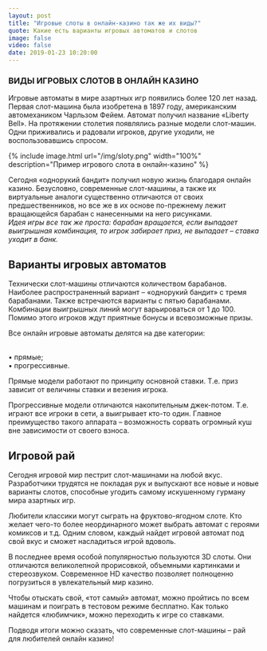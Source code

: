 ```yaml
---
layout: post
title: "Игровые слоты в онлайн-казино так же их виды?"
quote: Какие есть варианты игровых автоматов и слотов
image: false
video: false
date: 2019-01-23 10:20:00
---
```


### ВИДЫ ИГРОВЫХ СЛОТОВ В ОНЛАЙН КАЗИНО

Игровые автоматы в мире азартных игр появились более 120 лет назад. Первая слот-машина была изобретена в 1897 году, американским автомехаником Чарльзом Фейем. Автомат получил название «Liberty Bell». На протяжении столетия появлялись разные модели слот-машин. Одни приживались и радовали игроков, другие уходили, не воспользовавшись спросом. 

{% include image.html url="/img/sloty.png" width="100%" description="Пример игрового слота в онлайн-казино" %}

Сегодня «однорукий бандит» получил новую жизнь благодаря онлайн казино. Безусловно, современные слот-машины, а также их виртуальные аналоги существенно отличаются от своих предшественников, но все же в их основе по-прежнему лежит вращающейся барабан с нанесенными на него рисунками. 
<br><i>Идея игры все так же проста: барабан вращается, если выпадает выигрышная комбинация, то игрок забирает приз, не выпадает – ставка уходит в банк. </i>

## Варианты игровых автоматов

Технически слот-машины отличаются количеством барабанов. Наиболее распространенный вариант – «однорукий бандит» с тремя барабанами. Также встречаются варианты с пятью барабанами. Комбинации выигрышных линий могут варьироваться от 1 до 100. Помимо этого игроков ждут приятные бонусы и всевозможные призы. 

Все онлайн игровые автоматы делятся на две категории:

<br>• прямые; 
<br>• прогрессивные. 

Прямые модели работают по принципу основной ставки. Т.е. приз зависит от величины ставки и везения игрока. 

Прогрессивные модели отличаются накопительным джек-потом. Т.е. играют все игроки в сети, а выигрывает кто-то один. Главное преимущество такого аппарата – возможность сорвать огромный куш вне зависимости от своего взноса. 

## Игровой рай

Сегодня игровой мир пестрит слот-машинами на любой вкус. Разработчики трудятся не покладая рук и выпускают все новые и новые варианты слотов, способные угодить самому искушенному гурману мира азартных игр.

Любители классики могут сыграть на фруктово-ягодном слоте. Кто желает чего-то более неординарного может выбрать автомат с героями комиксов и т.д. Одним словом, каждый найдет игровой автомат под свой вкус и сможет насладиться игрой вдоволь. 

В последнее время особой популярностью пользуются 3D слоты. Они отличаются великолепной прорисовкой, объемными картинками и стереозвуком. Современное HD качество позволяет полноценно погрузиться в увлекательный мир казино.

Чтобы отыскать свой, «тот самый» автомат, можно пройтись по всем машинам и поиграть в тестовом режиме бесплатно. Как только найдется «любимчик», можно переходить к игре со ставками. 

Подводя итоги можно сказать, что современные слот-машины – рай для любителей онлайн казино!